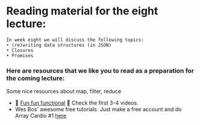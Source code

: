 # Reading material for the eight lecture:

```
In week eight we will discuss the following topics:
• (re)writing data structures (in JSON)
• Closures
• Promises
```

### Here are resources that we like you to read as a preparation for the coming lecture:

Some nice resources about map, filter, reduce
- :dizzy: [Fun fun functional](https://www.youtube.com/playlist?list=PL0zVEGEvSaeEd9hlmCXrk5yUyqUag-n84) :dizzy: Check the first 3-4 videos.
- Wes Bos' awesome free tutorials. Just make a free account and do Array Cardio #1 [here](https://javascript30.com/)
